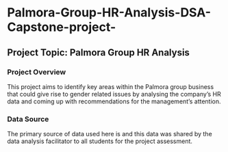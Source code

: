 # Palmora-Group-HR-Analysis-DSA-Capstone-project-

## Project Topic: Palmora Group HR Analysis

### Project Overview 
This project aims to identify key areas within the Palmora group business that could give rise to gender related issues by analysing the company’s HR data and coming up with recommendations for the management’s attention.

### Data Source
The primary source of data used here is  and this data was shared by the data analysis facilitator to all students for the project assessment.

